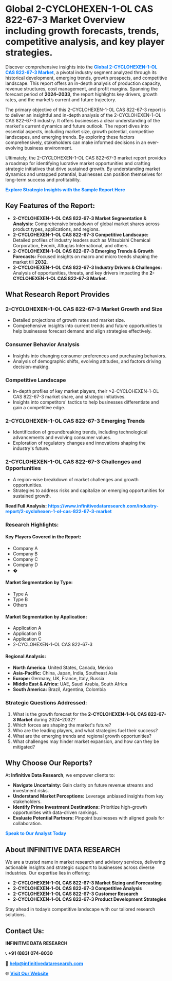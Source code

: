 <h1>Global 2-CYCLOHEXEN-1-OL CAS 822-67-3 Market Overview including growth forecasts, trends, competitive analysis, and key player strategies.</h1>
<p>
Discover comprehensive insights into the 
<a href="https://www.infinitivedataresearch.com/industry-report/2-cyclohexen-1-ol-cas-822-67-3-market" rel="dofollow" style="color: #007BFF; text-decoration: none;"><strong>Global 2-CYCLOHEXEN-1-OL CAS 822-67-3 Market</strong></a>, a pivotal industry segment analyzed through its historical development, emerging trends, growth prospects, and competitive landscape. This report offers an in-depth analysis of production capacity, revenue structures, cost management, and profit margins. Spanning the forecast period of <strong>2024–2033</strong>, the report highlights key drivers, growth rates, and the market’s current and future trajectory.
</p>
<p>
The primary objective of this 2-CYCLOHEXEN-1-OL CAS 822-67-3 report is to deliver an insightful and in-depth analysis of the 2-CYCLOHEXEN-1-OL CAS 822-67-3 industry. It offers businesses a clear understanding of the market's current dynamics and future outlook. The report dives into essential aspects, including market size, growth potential, competitive landscapes, and emerging trends. By exploring these factors comprehensively, stakeholders can make informed decisions in an ever-evolving business environment.
</p>
<p>
Ultimately, the 2-CYCLOHEXEN-1-OL CAS 822-67-3 market report provides a roadmap for identifying lucrative market opportunities and crafting strategic initiatives that drive sustained growth. By understanding market dynamics and untapped potential, businesses can position themselves for long-term success and profitability.
</p>
<p>
<a href="https://www.infinitivedataresearch.com/request-sample/reportId=112517" style="color: #007BFF; text-decoration: none;"><strong>Explore Strategic Insights with the Sample Report Here</strong></a>
</p>

<h2>Key Features of the Report:</h2>
<ul>
<li><strong>2-CYCLOHEXEN-1-OL CAS 822-67-3 Market Segmentation & Analysis:</strong> Comprehensive breakdown of global market shares across product types, applications, and regions.</li>
<li><strong>2-CYCLOHEXEN-1-OL CAS 822-67-3 Competitive Landscape:</strong> Detailed profiles of industry leaders such as Mitsubishi Chemical Corporation, Evonik, Altuglas International, and others.</li>
<li><strong>2-CYCLOHEXEN-1-OL CAS 822-67-3 Emerging Trends & Growth Forecasts:</strong> Focused insights on macro and micro trends shaping the market till <strong>2032</strong>.</li>
<li><strong>2-CYCLOHEXEN-1-OL CAS 822-67-3 Industry Drivers & Challenges:</strong> Analysis of opportunities, threats, and key drivers impacting the <strong>2-CYCLOHEXEN-1-OL CAS 822-67-3 Market</strong>.</li>
</ul>

<h2>What Research Report Provides</h2>
<h3>2-CYCLOHEXEN-1-OL CAS 822-67-3 Market Growth and Size</h3>
<ul>
<li>Detailed projections of growth rates and market size.</li>
<li>Comprehensive insights into current trends and future opportunities to help businesses forecast demand and align strategies effectively.</li>
</ul>

<h3>Consumer Behavior Analysis</h3>
<ul>
<li>Insights into changing consumer preferences and purchasing behaviors.</li>
<li>Analysis of demographic shifts, evolving attitudes, and factors driving decision-making.</li>
</ul>

<h3>Competitive Landscape</h3>
<ul>
<li>In-depth profiles of key market players, their >2-CYCLOHEXEN-1-OL CAS 822-67-3 market share, and strategic initiatives.</li>
<li>Insights into competitors' tactics to help businesses differentiate and gain a competitive edge.</li>
</ul>

<h3>2-CYCLOHEXEN-1-OL CAS 822-67-3 Emerging Trends</h3>
<ul>
<li>Identification of groundbreaking trends, including technological advancements and evolving consumer values.</li>
<li>Exploration of regulatory changes and innovations shaping the industry's future.</li>
</ul>

<h3>2-CYCLOHEXEN-1-OL CAS 822-67-3 Challenges and Opportunities</h3>
<ul>
<li>A region-wise breakdown of market challenges and growth opportunities.</li>
<li>Strategies to address risks and capitalize on emerging opportunities for sustained growth.</li>
</ul>
<p><strong>Read Full Analysis:</strong> <a href="https://www.infinitivedataresearch.com/industry-report/2-cyclohexen-1-ol-cas-822-67-3-market" rel="dofollow" style="color: #007BFF; text-decoration: none;"><strong>https://www.infinitivedataresearch.com/industry-report/2-cyclohexen-1-ol-cas-822-67-3-market</strong></a></p>
<h3>Research Highlights:</h3>
<h4>Key Players Covered in the Report:</h4>
<ul><li>Company A</li><li>Company B</li><li>Company C</li><li>Company D</li><li>�</li></ul>
<h4>Market Segmentation by Type:</h4>
<ul><li>Type A</li><li>Type B</li><li>Others</li></ul>
<h4>Market Segmentation by Application:</h4>
<ul><li>Application A</li><li>Application B</li><li>Application C</li><li>2-CYCLOHEXEN-1-OL CAS 822-67-3</li></ul>

<h4>Regional Analysis:</h4>
<ul>
<li><strong>North America:</strong> United States, Canada, Mexico</li>
<li><strong>Asia-Pacific:</strong> China, Japan, India, Southeast Asia</li>
<li><strong>Europe:</strong> Germany, UK, France, Italy, Russia</li>
<li><strong>Middle East & Africa:</strong> UAE, Saudi Arabia, South Africa</li>
<li><strong>South America:</strong> Brazil, Argentina, Colombia</li>
</ul>

<h3>Strategic Questions Addressed:</h3>
<ol>
<li>What is the growth forecast for the <strong>2-CYCLOHEXEN-1-OL CAS 822-67-3 Market</strong> during 2024–2032?</li>
<li>Which forces are shaping the market's future?</li>
<li>Who are the leading players, and what strategies fuel their success?</li>
<li>What are the emerging trends and regional growth opportunities?</li>
<li>What challenges may hinder market expansion, and how can they be mitigated?</li>
</ol>

<h2>Why Choose Our Reports?</h2>
<p>At <strong>Infinitive Data Research</strong>, we empower clients to:</p>
<ul>
<li><strong>Navigate Uncertainty:</strong> Gain clarity on future revenue streams and investment risks.</li>
<li><strong>Understand Market Perceptions:</strong> Leverage unbiased insights from key stakeholders.</li>
<li><strong>Identify Prime Investment Destinations:</strong> Prioritize high-growth opportunities with data-driven rankings.</li>
<li><strong>Evaluate Potential Partners:</strong> Pinpoint businesses with aligned goals for collaboration.</li>
</ul>
<p><a href="https://www.infinitivedataresearch.com/industry-report/2-cyclohexen-1-ol-cas-822-67-3-market" rel="dofollow" style="color: #007BFF; text-decoration: none;"><strong>Speak to Our Analyst Today</strong></a></p>

<h2>About INFINITIVE DATA RESEARCH</h2>
<p>We are a trusted name in market research and advisory services, delivering actionable insights and strategic support to businesses across diverse industries. Our expertise lies in offering:</p>
<ul>
<li><strong>2-CYCLOHEXEN-1-OL CAS 822-67-3 Market Sizing and Forecasting</strong></li>
<li><strong>2-CYCLOHEXEN-1-OL CAS 822-67-3 Competitive Analysis</strong></li>
<li><strong>2-CYCLOHEXEN-1-OL CAS 822-67-3 Customer Research</strong></li>
<li><strong>2-CYCLOHEXEN-1-OL CAS 822-67-3 Product Development Strategies</strong></li>
</ul>
<p>Stay ahead in today’s competitive landscape with our tailored research solutions.</p>

<h2>Contact Us:</h2>
<p><strong>INFINITIVE DATA RESEARCH</strong></p>
<p>📞 <strong>+91 (883) 074-8030</strong></p>
<p>📧 <strong><a href="mailto:help@infinitivedataresearch.com" style="color: #007BFF;">help@infinitivedataresearch.com</a></strong></p>
<p>🌐 <strong><a href="https://www.infinitivedataresearch.com" rel="dofollow" style="color: #007BFF;">Visit Our Website</a></strong></p>